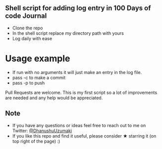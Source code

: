 ## Shell script for adding log entry in 100 Days of code Journal

* Clone the repo
* In the shell script replace my directory path with yours
* Log daily with ease

# Usage example

* If run with no arguments it will just make an entry in the log file.
* pass -c to make a commit
* pass -p to push

Pull Requests are welcome. This is my first script so a lot of improvements are needed and any help would be appreciated.

## Note
* If you have any questions or ideas feel free to reach out to me on Twitter: [@DhanushuUzumaki](https://twitter.com/DhanushuUzumaki)
* If you like this repo and find it useful, please consider &#9733; starring it (on top right of the page) :)